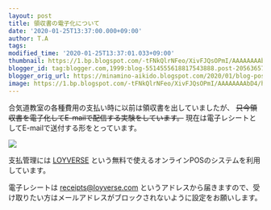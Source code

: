 ```yaml
---
layout: post
title: 領収書の電子化について
date: '2020-01-25T13:37:00.000+09:00'
author: T.A
tags: 
modified_time: '2020-01-25T13:37:01.033+09:00'
thumbnail: https://1.bp.blogspot.com/-tFNkQlrNFeo/XivFJQsOPmI/AAAAAAAAbD4/hjsFPkMpbAszg986XnxsBIY1sFrLweSmQCLcBGAsYHQ/s72-c/loyverse-logo-jp-h-160x53.png
blogger_id: tag:blogger.com,1999:blog-5514555618817543888.post-2056365733823622135
blogger_orig_url: https://minamino-aikido.blogspot.com/2020/01/blog-post.html
image: https://1.bp.blogspot.com/-tFNkQlrNFeo/XivFJQsOPmI/AAAAAAAAbD4/hjsFPkMpbAszg986XnxsBIY1sFrLweSmQCLcBGAsYHQ/s1600/loyverse-logo-jp-h-160x53.png
---
```


合気道教室の各種費用の支払い時に以前は領収書を出していましたが、
~~只今領収書を電子化してE-mailで配信する実験をしています。~~
現在は電子レシートとしてE-mailで送付する形をとっています。

![](https://1.bp.blogspot.com/-tFNkQlrNFeo/XivFJQsOPmI/AAAAAAAAbD4/hjsFPkMpbAszg986XnxsBIY1sFrLweSmQCLcBGAsYHQ/s1600/loyverse-logo-jp-h-160x53.png)

支払管理には [LOYVERSE](https://loyverse.com/jp) という無料で使えるオンラインPOSのシステムを利用しています。

電子レシートは&nbsp;receipts@loyverse.com というアドレスから届きますので、受け取りたい方はメールアドレスがブロックされないように設定をお願いします。
